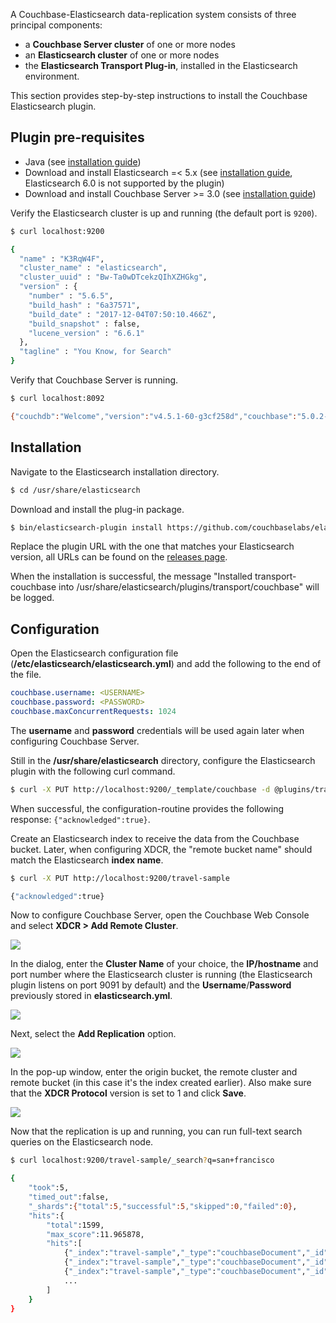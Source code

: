 ---
---

A Couchbase-Elasticsearch data-replication system consists of three principal components:

- a **Couchbase Server cluster** of one or more nodes
- an **Elasticsearch cluster** of one or more nodes
- the **Elasticsearch Transport Plug-in**, installed in the Elasticsearch environment.

This section provides step-by-step instructions to install the Couchbase Elasticsearch plugin.

## Plugin pre-requisites

- Java (see [installation guide](https://docs.oracle.com/javase/8/))
- Download and install Elasticsearch =< 5.x (see [installation guide](https://www.elastic.co/guide/en/elasticsearch/reference/5.6/install-elasticsearch.html), Elasticsearch 6.0 is not supported by the plugin)
- Download and install Couchbase Server >= 3.0 (see [installation guide](https://www.couchbase.com/downloads))

Verify the Elasticsearch cluster is up and running (the default port is `9200`).

```bash
$ curl localhost:9200

{
  "name" : "K3RqW4F",
  "cluster_name" : "elasticsearch",
  "cluster_uuid" : "Bw-Ta0wDTcekzQIhXZHGkg",
  "version" : {
    "number" : "5.6.5",
    "build_hash" : "6a37571",
    "build_date" : "2017-12-04T07:50:10.466Z",
    "build_snapshot" : false,
    "lucene_version" : "6.6.1"
  },
  "tagline" : "You Know, for Search"
}
```

Verify that Couchbase Server is running.

```bash
$ curl localhost:8092

{"couchdb":"Welcome","version":"v4.5.1-60-g3cf258d","couchbase":"5.0.2-5506-community"}
```

## Installation

Navigate to the Elasticsearch installation directory.

```bash
$ cd /usr/share/elasticsearch
```

Download and install the plug-in package.

```bash
$ bin/elasticsearch-plugin install https://github.com/couchbaselabs/elasticsearch-transport-couchbase/releases/download/3.0.0-cypress/elasticsearch-transport-couchbase-3.0.0-cypress-es5.6.4.zip
```

Replace the plugin URL with the one that matches your Elasticsearch version, all URLs can be found on the [releases page](https://github.com/couchbaselabs/elasticsearch-transport-couchbase/releases).

When the installation is successful, the message "Installed transport-couchbase into /usr/share/elasticsearch/plugins/transport/couchbase" will be logged.

## Configuration

Open the Elasticsearch configuration file (**/etc/elasticsearch/elasticsearch.yml**) and add the following to the end of the file.

```yaml
couchbase.username: <USERNAME>
couchbase.password: <PASSWORD>
couchbase.maxConcurrentRequests: 1024
```

The **username** and **password** credentials will be used again later when configuring Couchbase Server.

Still in the **/usr/share/elasticsearch** directory, configure the Elasticsearch plugin with the following curl command.

```bash
$ curl -X PUT http://localhost:9200/_template/couchbase -d @plugins/transport-couchbase/couchbase_template.json
```

When successful, the configuration-routine provides the following response: `{"acknowledged":true}`.

Create an Elasticsearch index to receive the data from the Couchbase bucket. Later, when configuring XDCR, the "remote bucket name" should match the Elasticsearch **index name**.

```bash
$ curl -X PUT http://localhost:9200/travel-sample

{"acknowledged":true}
```

Now to configure Couchbase Server, open the Couchbase Web Console and select **XDCR > Add Remote Cluster**.

![](img/xdcrInitial.png)

In the dialog, enter the **Cluster Name** of your choice, the **IP/hostname** and port number where the Elasticsearch cluster is running (the Elasticsearch plugin listens on port 9091 by default) and the **Username**/**Password** previously stored in **elasticsearch.yml**.

![](img/remotecluster.png)

Next, select the **Add Replication** option.

![](img/addreplication.png)

In the pop-up window, enter the origin bucket, the remote cluster and remote bucket (in this case it's the index created earlier). Also make sure that the **XDCR Protocol** version is set to 1 and click **Save**.

![](img/addreplication-popup.png)

Now that the replication is up and running, you can run full-text search queries on the Elasticsearch node.

```bash
$ curl localhost:9200/travel-sample/_search?q=san+francisco

{
	"took":5,
	"timed_out":false,
	"_shards":{"total":5,"successful":5,"skipped":0,"failed":0},
	"hits":{
		"total":1599,
		"max_score":11.965878,
		"hits":[
			{"_index":"travel-sample","_type":"couchbaseDocument","_id":"landmark_36047","_score":11.965878,"_source":{"meta":{"rev":"1-1508c18bdbb400000000000002000000","flags":33554432,"expiration":0,"id":"landmark_36047"}}},
			{"_index":"travel-sample","_type":"couchbaseDocument","_id":"landmark_25611","_score":11.905596,"_source":{"meta":{"rev":"1-1508c18bb43400000000000002000000","flags":33554432,"expiration":0,"id":"landmark_25611"}}},
			{"_index":"travel-sample","_type":"couchbaseDocument","_id":"landmark_25712","_score":11.905596,"_source":{"meta":{"rev":"1-1508c18bb61e00000000000002000000","flags":33554432,"expiration":0,"id":"landmark_25712"}}}
			...
		]
	}
}
```
